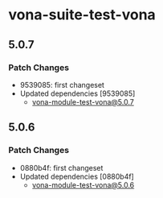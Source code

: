# vona-suite-test-vona

## 5.0.7

### Patch Changes

- 9539085: first changeset
- Updated dependencies [9539085]
  - vona-module-test-vona@5.0.7

## 5.0.6

### Patch Changes

- 0880b4f: first changeset
- Updated dependencies [0880b4f]
  - vona-module-test-vona@5.0.6
